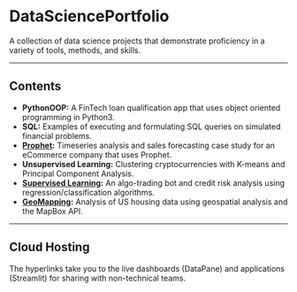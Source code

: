 # DataSciencePortfolio

A collection of data science projects that demonstrate proficiency in a variety of tools, methods, and skills.

---

## Contents

- **PythonOOP:** A FinTech loan qualification app that uses object oriented programming in Python3.
- **SQL:** Examples of executing and formulating SQL queries on simulated financial problems.
- **[Prophet](https://datapane.com/reports/0AEvM03/sales-forecasting-for-ecommerce/):** Timeseries analysis and sales forecasting case study for an eCommerce company that uses Prophet.
- **Unsupervised Learning:** Clustering cryptocurrencies with K-means and Principal Component Analysis.
- **[Supervised Learning](https://datapane.com/reports/XkndJK3/credit-risk-classification-report/):** An algo-trading bot and credit risk analysis using regression/classification algorithms.
- **[GeoMapping](https://datapane.com/reports/63OXrW7/san-francisco-housing-analysis/):** Analysis of US housing data using geospatial analysis and the MapBox API.

---

## Cloud Hosting

The hyperlinks take you to the live dashboards (DataPane) and applications (Streamlit) for sharing with non-technical teams.
